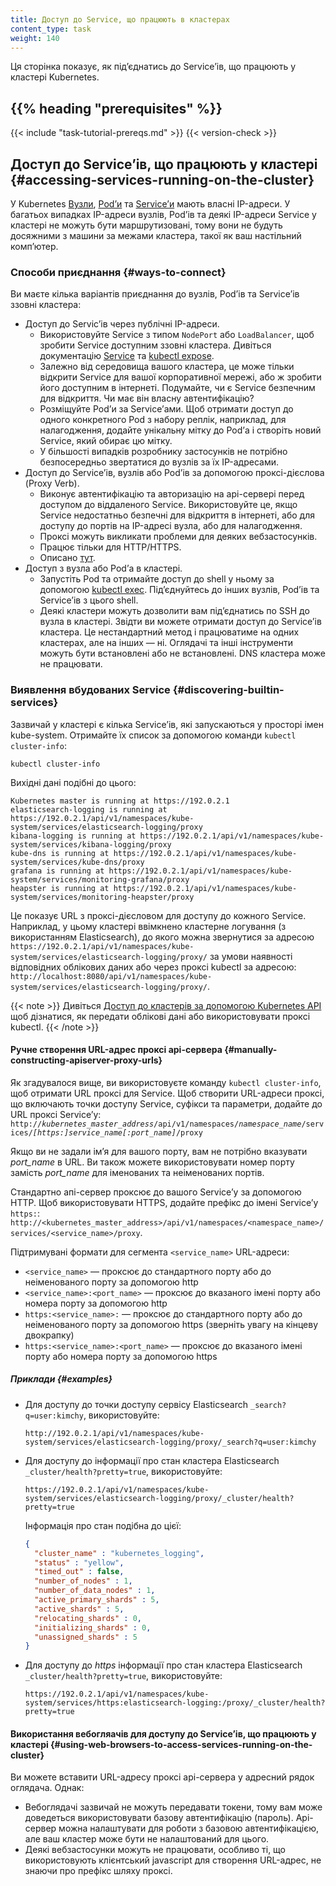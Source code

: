 ```yaml
---
title: Доступ до Service, що працюють в кластерах
content_type: task
weight: 140
---
```


<!-- overview -->
Ця сторінка показує, як підʼєднатись до Serviceʼів, що працюють у кластері Kubernetes.

## {{% heading "prerequisites" %}}

{{< include "task-tutorial-prereqs.md" >}} {{< version-check >}}

<!-- steps -->

## Доступ до Serviceʼів, що працюють у кластері {#accessing-services-running-on-the-cluster}

У Kubernetes [Вузли](/docs/concepts/architecture/nodes/),
[Podʼи](/docs/concepts/workloads/pods/) та [Serviceʼи](/docs/concepts/services-networking/service/) мають власні IP-адреси. У багатьох випадках IP-адреси вузлів, Podʼів та деякі IP-адреси Service у кластері не можуть бути маршрутизовані, тому вони не будуть досяжними з машини за межами кластера, такої як ваш настільний компʼютер.

### Способи приєднання {#ways-to-connect}

Ви маєте кілька варіантів приєднання до вузлів, Podʼів та Serviceʼів ззовні кластера:

- Доступ до Servicʼів через публічні IP-адреси.
  - Використовуйте Service з типом `NodePort` або `LoadBalancer`, щоб зробити Service доступним ззовні кластера. Дивіться документацію [Service](/docs/concepts/services-networking/service/) та [kubectl expose](/docs/reference/generated/kubectl/kubectl-commands/#expose).
  - Залежно від середовища вашого кластера, це може тільки відкрити Service для вашої корпоративної мережі, або ж зробити його доступним в інтернеті. Подумайте, чи є Service безпечним для відкриття. Чи має він власну автентифікацію?
  - Розміщуйте Podʼи за Serviceʼами. Щоб отримати доступ до одного конкретного Pod з набору реплік, наприклад, для налагодження, додайте унікальну мітку до Podʼа і створіть новий Service, який обирає цю мітку.
  - У більшості випадків розробнику застосунків не потрібно безпосередньо звертатися до вузлів за їх IP-адресами.
- Доступ до Serviceʼів, вузлів або Podʼів за допомогою проксі-дієслова (Proxy Verb).
  - Виконує автентифікацію та авторизацію на api-сервері перед доступом до віддаленого Service. Використовуйте це, якщо Service недостатньо безпечні для відкриття в інтернеті, або для доступу до портів на IP-адресі вузла, або для налагодження.
  - Проксі можуть викликати проблеми для деяких вебзастосунків.
  - Працює тільки для HTTP/HTTPS.
  - Описано [тут](#manually-constructing-apiserver-proxy-urls).
- Доступ з вузла або Podʼа в кластері.
  - Запустіть Pod та отримайте доступ до shell у ньому за допомогою [kubectl exec](/docs/reference/generated/kubectl/kubectl-commands/#exec). Підʼєднуйтесь до інших вузлів, Podʼів та Serviceʼів з цього shell.
  - Деякі кластери можуть дозволити вам підʼєднатись по SSH до вузла в кластері. Звідти ви можете отримати доступ до Serviceʼів кластера. Це нестандартний метод і працюватиме на одних кластерах, але на інших — ні. Оглядачі та інші інструменти можуть бути встановлені або не встановлені. DNS кластера може не працювати.

### Виявлення вбудованих Service {#discovering-builtin-services}

Зазвичай у кластері є кілька Serviceʼів, які запускаються у просторі імен kube-system. Отримайте їх список
за допомогою команди `kubectl cluster-info`:

```shell
kubectl cluster-info
```

Вихідні дані подібні до цього:

```none
Kubernetes master is running at https://192.0.2.1
elasticsearch-logging is running at https://192.0.2.1/api/v1/namespaces/kube-system/services/elasticsearch-logging/proxy
kibana-logging is running at https://192.0.2.1/api/v1/namespaces/kube-system/services/kibana-logging/proxy
kube-dns is running at https://192.0.2.1/api/v1/namespaces/kube-system/services/kube-dns/proxy
grafana is running at https://192.0.2.1/api/v1/namespaces/kube-system/services/monitoring-grafana/proxy
heapster is running at https://192.0.2.1/api/v1/namespaces/kube-system/services/monitoring-heapster/proxy
```

Це показує URL з проксі-дієсловом для доступу до кожного Service. Наприклад, у цьому кластері ввімкнено кластерне логування (з використанням Elasticsearch), до якого можна звернутися за адресою `https://192.0.2.1/api/v1/namespaces/kube-system/services/elasticsearch-logging/proxy/` за умови наявності відповідних облікових даних або через проксі kubectl за адресою: `http://localhost:8080/api/v1/namespaces/kube-system/services/elasticsearch-logging/proxy/`.

{{< note >}}
Дивіться [Доступ до кластерів за допомогою Kubernetes API](/docs/tasks/administer-cluster/access-cluster-api/#accessing-the-kubernetes-api) щоб дізнатися, як передати облікові дані або використовувати проксі kubectl.
{{< /note >}}

#### Ручне створення URL-адрес проксі api-сервера {#manually-constructing-apiserver-proxy-urls}

Як згадувалося вище, ви використовуєте команду `kubectl cluster-info`, щоб отримати URL проксі для Service. Щоб створити URL-адреси проксі, що включають точки доступу Service, суфікси та параметри, додайте до URL проксі Serviceʼу:
`http://`*`kubernetes_master_address`*`/api/v1/namespaces/`*`namespace_name`*`/services/`*`[https:]service_name[:port_name]`*`/proxy`

Якщо ви не задали імʼя для вашого порту, вам не потрібно вказувати *port_name* в URL. Ви також можете використовувати номер порту замість *port_name* для іменованих та неіменованих портів.

Стандартно апі-сервер проксює до вашого Serviceʼу за допомогою HTTP. Щоб використовувати HTTPS, додайте префікс до імені Serviceʼу `https:`: `http://<kubernetes_master_address>/api/v1/namespaces/<namespace_name>/services/<service_name>/proxy`.

Підтримувані формати для сегмента `<service_name>` URL-адреси:

- `<service_name>` — проксює до стандартного порту або до неіменованого порту за допомогою http
- `<service_name>:<port_name>` — проксює до вказаного імені порту або номера порту за допомогою http
- `https:<service_name>:` — проксює до стандартного порту або до неіменованого порту за допомогою https (зверніть увагу на кінцеву двокрапку)
- `https:<service_name>:<port_name>` — проксює до вказаного імені порту або номера порту за допомогою https

##### Приклади {#examples}

- Для доступу до точки доступу сервісу Elasticsearch `_search?q=user:kimchy`, використовуйте:

  ```none
  http://192.0.2.1/api/v1/namespaces/kube-system/services/elasticsearch-logging/proxy/_search?q=user:kimchy
  ```

- Для доступу до інформації про стан кластера Elasticsearch `_cluster/health?pretty=true`, використовуйте:

  ```none
  https://192.0.2.1/api/v1/namespaces/kube-system/services/elasticsearch-logging/proxy/_cluster/health?pretty=true
  ```

  Інформація про стан подібна до цієї:

  ```json
  {
    "cluster_name" : "kubernetes_logging",
    "status" : "yellow",
    "timed_out" : false,
    "number_of_nodes" : 1,
    "number_of_data_nodes" : 1,
    "active_primary_shards" : 5,
    "active_shards" : 5,
    "relocating_shards" : 0,
    "initializing_shards" : 0,
    "unassigned_shards" : 5
  }
  ```

- Для доступу до *https* інформації про стан кластера Elasticsearch `_cluster/health?pretty=true`, використовуйте:

  ```none
  https://192.0.2.1/api/v1/namespaces/kube-system/services/https:elasticsearch-logging:/proxy/_cluster/health?pretty=true
  ```

#### Використання вебогляачів для доступу до Serviceʼів, що працюють у кластері {#using-web-browsers-to-access-services-running-on-the-cluster}

Ви можете вставити URL-адресу проксі api-сервера у адресний рядок оглядача. Однак:

- Вебоглядачі зазвичай не можуть передавати токени, тому вам може доведеться використовувати базову автентифікацію (пароль). Api-сервер можна налаштувати для роботи з базовою автентифікацією, але ваш кластер може бути не налаштований для цього.
- Деякі вебзастосунки можуть не працювати, особливо ті, що використовують клієнтський javascript для створення URL-адрес, не знаючи про префікс шляху проксі.
